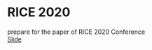 # RICE 2020
prepare for the paper of RICE 2020 Conference
<br>
<a href = "https://docs.google.com/presentation/d/e/2PACX-1vRJ5ant8-92sGZvZ_DkOUYeOIlVNj7DN2FtKVkRxHCV3DMjxJLavPpbLTNsqxjK4YaAXFebCMjrtIU5/pub?start=false&loop=false&delayms=3000&slide=id.g812a0f504c_0_7">Slide</a>


